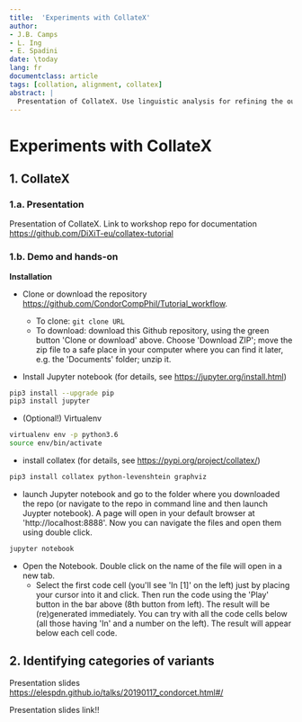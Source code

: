 ```yaml
---
title:  'Experiments with CollateX'
author:
- J.B. Camps
- L. Ing
- E. Spadini
date: \today
lang: fr
documentclass: article
tags: [collation, alignment, collatex]
abstract: |
  Presentation of CollateX. Use linguistic analysis for refining the output and identifying categories of variants
---
```



# Experiments with CollateX

## 1. CollateX

### 1.a. Presentation

Presentation of CollateX. Link to workshop repo for documentation <https://github.com/DiXiT-eu/collatex-tutorial>

### 1.b. Demo and hands-on

**Installation**

- Clone or download the repository <https://github.com/CondorCompPhil/Tutorial_workflow>.
    - To clone: ```git clone URL ```
    - To download: download this Github repository, using the green button 'Clone or download' above. Choose 'Download ZIP'; move the zip file to a safe place in your computer where you can find it later, e.g. the 'Documents' folder; unzip it.

- Install Jupyter notebook (for details, see <https://jupyter.org/install.html>)
```bash
pip3 install --upgrade pip
pip3 install jupyter
```

- (Optional!) Virtualenv
```bash
virtualenv env -p python3.6
source env/bin/activate
```

- install collatex (for details, see <https://pypi.org/project/collatex/>)
```bash
pip3 install collatex python-levenshtein graphviz
```

- launch Jupyter notebook and go to the folder where you downloaded the repo (or navigate to the repo in command line and then launch Juypter notebook). A page will open in your default browser at 'http://localhost:8888'. Now you can navigate the files and open them using double click.

```bash
jupyter notebook
```

- Open the Notebook. Double click on the name of the file will open in a new tab.
    - Select the first code cell (you'll see 'In [1]' on the left) just by placing your cursor into it and click. Then run the code using the 'Play' button in the bar above (8th button from left). The result will be (re)generated immediately. You can try with all the code cells below (all those having 'In' and a number on the left). The result will appear below each cell code.


## 2. Identifying categories of variants

Presentation slides <https://elespdn.github.io/talks/20190117_condorcet.html#/>

Presentation slides link!!


